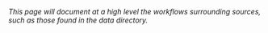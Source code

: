 _This page will document at a high level the workflows surrounding sources, such as those found in the data directory._
